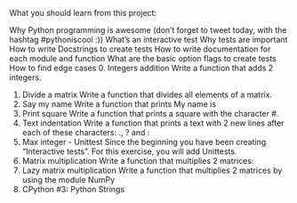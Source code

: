 What you should learn from this project:

Why Python programming is awesome (don’t forget to tweet today, with the hashtag #pythoniscool :))
What’s an interactive test
Why tests are important
How to write Docstrings to create tests
How to write documentation for each module and function
What are the basic option flags to create tests
How to find edge cases
0. Integers addition
Write a function that adds 2 integers.
1. Divide a matrix
Write a function that divides all elements of a matrix.
2. Say my name
Write a function that prints My name is
3. Print square
Write a function that prints a square with the character #.
4. Text indentation
Write a function that prints a text with 2 new lines after each of these characters: ., ? and :
5. Max integer - Unittest
Since the beginning you have been creating “Interactive tests”. For this exercise, you will add Unittests.
6. Matrix multiplication
Write a function that multiplies 2 matrices:
7. Lazy matrix multiplication
Write a function that multiplies 2 matrices by using the module NumPy
8. CPython #3: Python Strings
